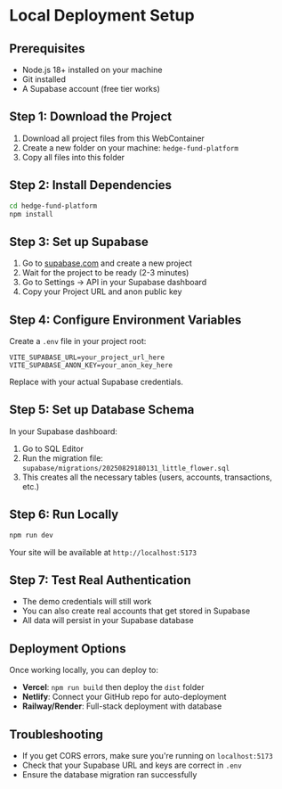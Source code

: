 # Local Deployment Setup

## Prerequisites
- Node.js 18+ installed on your machine
- Git installed
- A Supabase account (free tier works)

## Step 1: Download the Project
1. Download all project files from this WebContainer
2. Create a new folder on your machine: `hedge-fund-platform`
3. Copy all files into this folder

## Step 2: Install Dependencies
```bash
cd hedge-fund-platform
npm install
```

## Step 3: Set up Supabase
1. Go to [supabase.com](https://supabase.com) and create a new project
2. Wait for the project to be ready (2-3 minutes)
3. Go to Settings → API in your Supabase dashboard
4. Copy your Project URL and anon public key

## Step 4: Configure Environment Variables
Create a `.env` file in your project root:

```env
VITE_SUPABASE_URL=your_project_url_here
VITE_SUPABASE_ANON_KEY=your_anon_key_here
```

Replace with your actual Supabase credentials.

## Step 5: Set up Database Schema
In your Supabase dashboard:
1. Go to SQL Editor
2. Run the migration file: `supabase/migrations/20250829180131_little_flower.sql`
3. This creates all the necessary tables (users, accounts, transactions, etc.)

## Step 6: Run Locally
```bash
npm run dev
```

Your site will be available at `http://localhost:5173`

## Step 7: Test Real Authentication
- The demo credentials will still work
- You can also create real accounts that get stored in Supabase
- All data will persist in your Supabase database

## Deployment Options
Once working locally, you can deploy to:
- **Vercel**: `npm run build` then deploy the `dist` folder
- **Netlify**: Connect your GitHub repo for auto-deployment
- **Railway/Render**: Full-stack deployment with database

## Troubleshooting
- If you get CORS errors, make sure you're running on `localhost:5173`
- Check that your Supabase URL and keys are correct in `.env`
- Ensure the database migration ran successfully